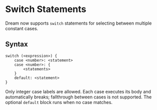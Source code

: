 # Switch Statements

Dream now supports `switch` statements for selecting between multiple constant cases.

## Syntax

```dream
switch (<expression>) {
    case <number>: <statement>
    case <number>: {
        <statements>
    }
    default: <statement>
}
```

Only integer case labels are allowed. Each case executes its body and automatically
breaks; fallthrough between cases is not supported. The optional `default` block
runs when no case matches.
